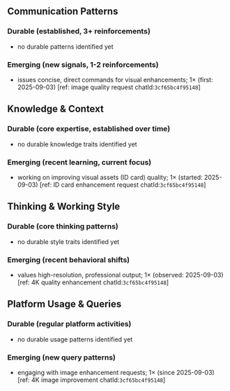 ## Communication Patterns
### Durable (established, 3+ reinforcements)
- no durable patterns identified yet

### Emerging (new signals, 1-2 reinforcements)
- issues concise, direct commands for visual enhancements; 1× (first: 2025-09-03) [ref: image quality request chatId:`3cf65bc4f95148`]

## Knowledge & Context
### Durable (core expertise, established over time)
- no durable knowledge traits identified yet

### Emerging (recent learning, current focus)
- working on improving visual assets (ID card) quality; 1× (started: 2025-09-03) [ref: ID card enhancement request chatId:`3cf65bc4f95148`]

## Thinking & Working Style
### Durable (core thinking patterns)
- no durable style traits identified yet

### Emerging (recent behavioral shifts)
- values high-resolution, professional output; 1× (observed: 2025-09-03) [ref: 4K quality enhancement chatId:`3cf65bc4f95148`]

## Platform Usage & Queries
### Durable (regular platform activities)
- no durable usage patterns identified yet

### Emerging (new query patterns)
- engaging with image enhancement requests; 1× (since 2025-09-03) [ref: 4K image improvement chatId:`3cf65bc4f95148`]